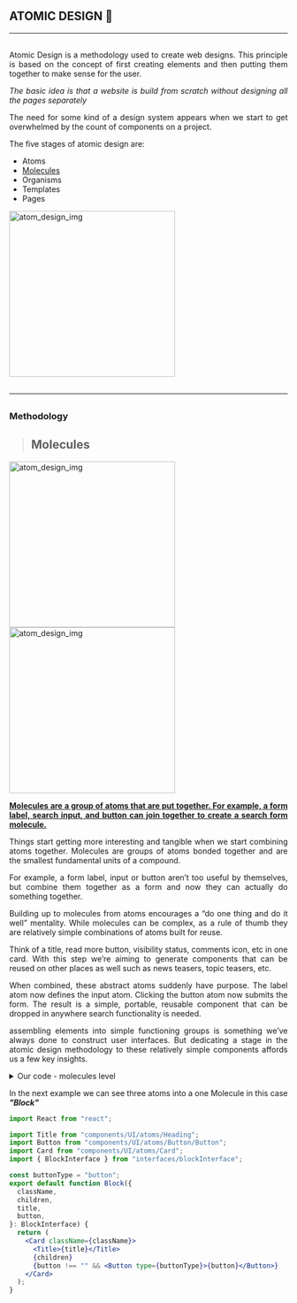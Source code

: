 ## ATOMIC DESIGN 🔬

<hr/>
<div style="text-align:justify; margin-top:30px">
<p >Atomic Design is a methodology used to create web designs. This principle is based on the concept of first creating elements and then putting them together to make sense for the user.</p>

<p> <i>The basic idea is that a website is build from scratch without designing all the pages separately</i></p>
<p>The need for some kind of a design system appears when we start to get overwhelmed by the count of components on a project.</p>

<p>
The five stages of atomic design are:
<ul>
<li>Atoms</li>
<li><a href="#molecules">Molecules</a></li>
<li>Organisms</li>
<li>Templates</li>
<li>Pages</li>
<ul>
</p>
</div>
<div>
<img src="https://andelav4prod.wpengine.com/wp-content/uploads/2019/10/gif.gif" alt="atom_design_img" height="300px"/>
</div>
<hr style="margin-bottom:30px;margin-top:30px"/>

### Methodology

> <h2 id="molecules">Molecules</h2>

<img src="https://atomicdesign.bradfrost.com/images/content/atomic-design-molecules.png" alt="atom_design_img" height="300px"/>

<img src="https://atomicdesign.bradfrost.com/images/content/molecule-search-form.png" alt="atom_design_img" height="300px"/>

<div style="text-align:justify;">
<p style="text-decoration:underline;font-weight:bold">Molecules are a group of atoms that are put together. For example, a form label, search input, and button can join together to create a search form molecule.</p>
<p>Things start getting more interesting and tangible when we start combining atoms together. Molecules are groups of atoms bonded together and are the smallest fundamental units of a compound.
</p>
<p>
For example, a form label, input or button aren’t too useful by themselves, but combine them together as a form and now they can actually do something together.
</p>
<div>
<p>Building up to molecules from atoms encourages a “do one thing and do it well” mentality. While molecules can be complex, as a rule of thumb they are relatively simple combinations of atoms built for reuse.</p>
<p>Think of a title, read more button, visibility status, comments icon, etc in one card. With this step we’re aiming to generate components that can be reused on other places as well such as news teasers, topic teasers, etc.</p>

<p>
When combined, these abstract atoms suddenly have purpose. The label atom now defines the input atom. Clicking the button atom now submits the form. The result is a simple, portable, reusable component that can be dropped in anywhere search functionality is needed.
</p>
<p>
assembling elements into simple functioning groups is something we’ve always done to construct user interfaces. But dedicating a stage in the atomic design methodology to these relatively simple components affords us a few key insights.
</p>
</div>
<details>
  <summary>Our code - molecules level</summary>
  <div>
    <ul>
    <li>categories</li>
    <li>formFieldsGroup</li>
    <li>imageGrid</li>
    <li>imageListItem</li>
    <li>paginator</li>
    <li>tab</li>
    </ul>

  <img src="https://i.postimg.cc/QMymF7ZF/Captura-de-Pantalla-2022-11-18-a-la-s-15-34-02.png" alt="" height="400px"/>
  <img src="https://i.postimg.cc/qMfcVKkc/Captura-de-Pantalla-2022-11-22-a-la-s-00-29-15.png" alt="" height="400px"/>
 
  </div>
</details>
<p style="text-align:justify">In the next example we can see three atoms into a one Molecule in this case <b><i>"Block"</i></b></p>

```jsx
import React from "react";

import Title from "components/UI/atoms/Heading";
import Button from "components/UI/atoms/Button/Button";
import Card from "components/UI/atoms/Card";
import { BlockInterface } from "interfaces/blockInterface";

const buttonType = "button";
export default function Block({
  className,
  children,
  title,
  button,
}: BlockInterface) {
  return (
    <Card className={className}>
      <Title>{title}</Title>
      {children}
      {button !== "" && <Button type={buttonType}>{button}</Button>}
    </Card>
  );
}
```
